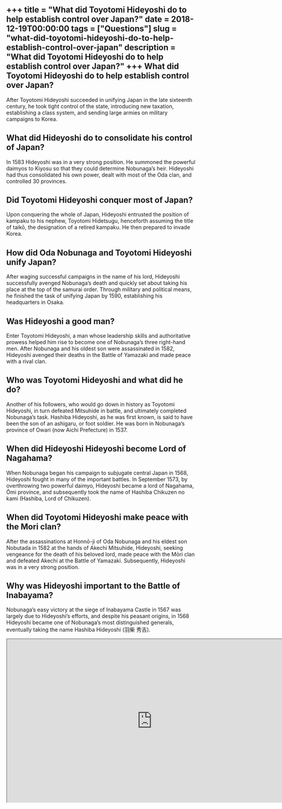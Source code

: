 +++
title = "What did Toyotomi Hideyoshi do to help establish control over Japan?"
date = 2018-12-19T00:00:00
tags = ["Questions"]
slug = "what-did-toyotomi-hideyoshi-do-to-help-establish-control-over-japan"
description = "What did Toyotomi Hideyoshi do to help establish control over Japan?"
+++
What did Toyotomi Hideyoshi do to help establish control over Japan?
--------------------------------------------------------------------

After Toyotomi Hideyoshi succeeded in unifying Japan in the late sixteenth century, he took tight control of the state, introducing new taxation, establishing a class system, and sending large armies on military campaigns to Korea.

What did Hideyoshi do to consolidate his control of Japan?
----------------------------------------------------------

In 1583 Hideyoshi was in a very strong position. He summoned the powerful daimyos to Kiyosu so that they could determine Nobunaga’s heir. Hideyoshi had thus consolidated his own power, dealt with most of the Oda clan, and controlled 30 provinces.

Did Toyotomi Hideyoshi conquer most of Japan?
---------------------------------------------

Upon conquering the whole of Japan, Hideyoshi entrusted the position of kampaku to his nephew, Toyotomi Hidetsugu, henceforth assuming the title of taikō, the designation of a retired kampaku. He then prepared to invade Korea.

How did Oda Nobunaga and Toyotomi Hideyoshi unify Japan?
--------------------------------------------------------

After waging successful campaigns in the name of his lord, Hideyoshi successfully avenged Nobunaga’s death and quickly set about taking his place at the top of the samurai order. Through military and political means, he finished the task of unifying Japan by 1590, establishing his headquarters in Osaka.

Was Hideyoshi a good man?
-------------------------

Enter Toyotomi Hideyoshi, a man whose leadership skills and authoritative prowess helped him rise to become one of Nobunaga’s three right-hand men. After Nobunaga and his oldest son were assassinated in 1582, Hideyoshi avenged their deaths in the Battle of Yamazaki and made peace with a rival clan.

Who was Toyotomi Hideyoshi and what did he do?
----------------------------------------------

Another of his followers, who would go down in history as Toyotomi Hideyoshi, in turn defeated Mitsuhide in battle, and ultimately completed Nobunaga’s task. Hashiba Hideyoshi, as he was first known, is said to have been the son of an ashigaru, or foot soldier. He was born in Nobunaga’s province of Owari (now Aichi Prefecture) in 1537.

When did Hideyoshi Hideyoshi become Lord of Nagahama?
-----------------------------------------------------

When Nobunaga began his campaign to subjugate central Japan in 1568, Hideyoshi fought in many of the important battles. In September 1573, by overthrowing two powerful daimyo, Hideyoshi became a lord of Nagahama, Ōmi province, and subsequently took the name of Hashiba Chikuzen no kami (Hashiba, Lord of Chikuzen).

When did Toyotomi Hideyoshi make peace with the Mori clan?
----------------------------------------------------------

After the assassinations at Honnō-ji of Oda Nobunaga and his eldest son Nobutada in 1582 at the hands of Akechi Mitsuhide, Hideyoshi, seeking vengeance for the death of his beloved lord, made peace with the Mōri clan and defeated Akechi at the Battle of Yamazaki. Subsequently, Hideyoshi was in a very strong position.

Why was Hideyoshi important to the Battle of Inabayama?
-------------------------------------------------------

Nobunaga’s easy victory at the siege of Inabayama Castle in 1567 was largely due to Hideyoshi’s efforts, and despite his peasant origins, in 1568 Hideyoshi became one of Nobunaga’s most distinguished generals, eventually taking the name Hashiba Hideyoshi (羽柴 秀吉).

<iframe allow="accelerometer; autoplay; clipboard-write; encrypted-media; gyroscope; picture-in-picture" allowfullscreen="" class="__youtube_prefs__  epyt-is-override  no-lazyload" data-no-lazy="1" data-origheight="433" data-origwidth="770" data-skipgform_ajax_framebjll="" height="433" id="_ytid_29709" loading="lazy" src="https://www.youtube.com/embed/szIbgmBhzTI?enablejsapi=1&autoplay=0&cc_load_policy=0&cc_lang_pref=&iv_load_policy=1&loop=0&modestbranding=0&rel=1&fs=1&playsinline=0&autohide=2&theme=dark&color=red&controls=1&" title="YouTube player" width="770"></iframe>